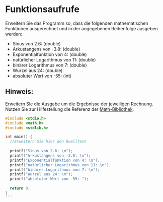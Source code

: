 # Funktionsaufrufe

Erweitern Sie das Programm so, dass die folgenden mathematischen Funktionen ausgerechnet und in der angegebenen Reihenfolge ausgeben werden:
- Sinus von 2.6: (double)
- Arkustangens von -3.8: (double)
- Exponentialfunktion von 4: (double)
- natürlicher Logarithmus von 11: (double)
- binärer Logarithmus von 7: (double)
- Wurzel aus 24: (double)
- absoluter Wert von -55: (int)

## Hinweis:
Erweitern Sie die Ausgabe um die Ergebnisse der jeweiligen Rechnung.
Nutzen Sie zur Hilfestellung die Referenz der [Math-Bibliothek](http://www.cplusplus.com/reference/cmath).

```cpp
#include <stdio.h>
#include <math.h>
#include <stdlib.h>

int main() {
  //Erweitern Sie hier den Quelltext
  
  printf("Sinus von 2.6: \n");
  printf("Arkustangens von -3.8: \n");
  printf("Exponentialfunktion von 4: \n");
  printf("natürlicher Logarithmus von 11: \n");
  printf("binärer Logarithmus von 7: \n");
  printf("Wurzel aus 24: \n");
  printf("absoluter Wert von -55: ");
  
  return 0;
}
´´´